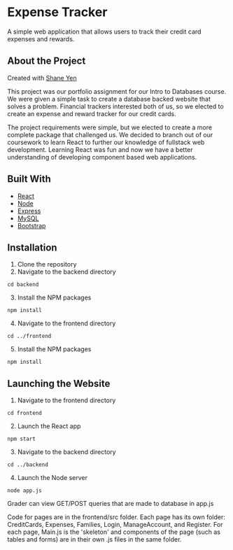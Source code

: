 # Expense Tracker
A simple web application that allows users to track their credit card expenses and rewards. 

## About the Project
Created with [Shane Yen](https://github.com/ShaneYen)

This project was our portfolio assignment for our Intro to Databases course. We were given a simple task to create a database backed website that solves a problem. Financial trackers interested both of us, so we elected to create an expense and reward tracker for our credit cards. 

The project requirements were simple, but we elected to create a more complete package that challenged us. We decided to branch out of our coursework to learn React to further our knowledge of fullstack web development. Learning React was fun and now we have a better understanding of developing component based web applications.

## Built With
* [React](https://reactjs.org)
* [Node](https://nodejs.org/en/)
* [Express](https://expressjs.com)
* [MySQL](https://www.mysql.com)
* [Bootstrap](https://getbootstrap.com)

## Installation 
1. Clone the repository
2. Navigate to the backend directory
```
cd backend
```
3. Install the NPM packages
```
npm install
```
4. Navigate to the frontend directory
```
cd ../frontend
```
5. Install the NPM packages
```
npm install
```

## Launching the Website
1. Navigate to the frontend directory
```
cd frontend
```
2. Launch the React app
```
npm start
```
3. Navigate to the backend directory
```
cd ../backend
```
4. Launch the Node server
```
node app.js
```


Grader can view GET/POST queries that are made to database in app.js

Code for pages are in the frontend/src folder.
Each page has its own folder: CreditCards, Expenses, Families, Login, ManageAccount, and Register. 
For each page, Main.js is the 'skeleton' and components of the page (such as tables and forms) are in their own .js files in the same folder.

